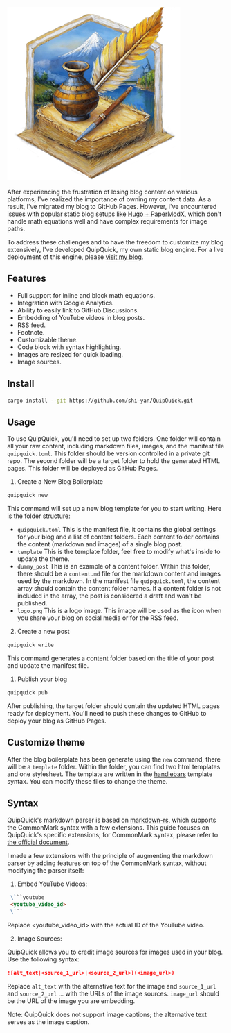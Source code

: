 <img src="template_src/logo.png" width="400" height="400" />

After experiencing the frustration of losing blog content on various platforms, I've realized the importance of owning my content data. As a result, I've migrated my blog to GitHub Pages. However, I've encountered issues with popular static blog setups like [Hugo + PaperModX](https://github.com/reorx/hugo-PaperModX), which don't handle math equations well and have complex requirements for image paths.

To address these challenges and to have the freedom to customize my blog extensively, I've developed QuipQuick, my own static blog engine. For a live deployment of this engine, please [visit my blog](https://shi-yan.github.io/).

## Features
* Full support for inline and block math equations.
* Integration with Google Analytics.
* Ability to easily link to GitHub Discussions.
* Embedding of YouTube videos in blog posts.
* RSS feed.
* Footnote.
* Customizable theme.
* Code block with syntax highlighting.
* Images are resized for quick loading.
* Image sources.

## Install

```bash
cargo install --git https://github.com/shi-yan/QuipQuick.git
```

## Usage

To use QuipQuick, you'll need to set up two folders. One folder will contain all your raw content, including markdown files, images, and the manifest file `quipquick.toml`. This folder should be version controlled in a private git repo. The second folder will be a target folder to hold the generated HTML pages. This folder will be deployed as GitHub Pages.

1. Create a New Blog Boilerplate
```bash
quipquick new
```
This command will set up a new blog template for you to start writing. Here is the folder structure:

* `quipquick.toml` This is the manifest file, it contains the global settings for your blog and a list of content folders. Each content folder contains the content (markdown and images) of a single blog post.
* `template` This is the template folder, feel free to modify what's inside to update the theme.
* `dummy_post` This is an example of a content folder. Within this folder, there should be a `content.md` file for the markdown content and images used by the markdown. In the manifest file `quipquick.toml`, the content array should contain the content folder names. If a content folder is not included in the array, the post is considered a draft and won't be published.
* `logo.png` This is a logo image. This image will be used as the icon when you share your blog on social media or for the RSS feed.

2. Create a new post
```bash
quipquick write
```
This command generates a content folder based on the title of your post and update the manifest file.

1. Publish your blog
```bash
quipquick pub
```
After publishing, the target folder should contain the updated HTML pages ready for deployment. You'll need to push these changes to GitHub to deploy your blog as GitHub Pages.

## Customize theme

After the blog boilerplate has been generate using the `new` command, there will be a `template` folder. Within the folder, you can find two html templates and one stylesheet. The template are written in the [handlebars](https://handlebarsjs.com/) template syntax. You can modify these files to change the theme.

## Syntax
QuipQuick's markdown parser is based on [markdown-rs](https://github.com/wooorm/markdown-rs), which supports the CommonMark syntax with a few extensions. This guide focuses on QuipQuick's specific extensions; for CommonMark syntax, please refer to [the official document](https://commonmark.org/).

I made a few extensions with the principle of augmenting the markdown parser by adding features on top of the CommonMark syntax, without modifying the parser itself:

1. Embed YouTube Videos:

```markdown
 \```youtube
 <youtube_video_id>
 \```
```
Replace <youtube_video_id> with the actual ID of the YouTube video.

2. Image Sources:

QuipQuick allows you to credit image sources for images used in your blog. Use the following syntax:

```markdown
![alt_text|<source_1_url>|<source_2_url>](<image_url>)
```

Replace `alt_text` with the alternative text for the image and `source_1_url` and `source_2_url` ... with the URLs of the image sources. `image_url` should be the URL of the image you are embedding.

Note: QuipQuick does not support image captions; the alternative text serves as the image caption.